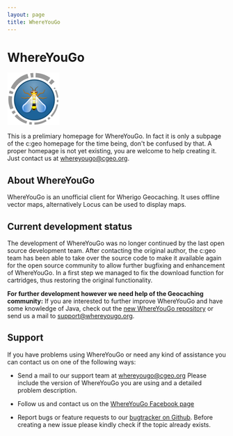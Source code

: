 ```yaml
---
layout: page
title: WhereYouGo
---
```


# WhereYouGo 

![WhereYouGo Logo](images/whereyougo.png)

This is a prelimiary homepage for WhereYouGo. In fact it is only a subpage of the c:geo homepage for the time being, don't be confused by that.
A proper homepage is not yet existing, you are welcome to help creating it. Just contact us at [whereyougo@cgeo.org](mailto:whereyougo@cgeo.org?subject=WhereYouGo-Homepage).

## About WhereYouGo

WhereYouGo is an unofficial client for Wherigo Geocaching. It uses offline vector maps, alternatively Locus can be used to display maps.

## Current development status

The development of WhereYouGo was no longer continued by the last open source development team. After contacting the original author, the c:geo team has been able to take over the source code to make it available again for the open source community to allow further bugfixing and enhancement of WhereYouGo.
In a first step we managed to fix the download function for cartridges, thus restoring the original functionality.

**For further development however we need help of the Geocaching community:**
If you are interested to further improve WhereYouGo and have some knowledge of Java, check out the [new WhereYouGo repository](https://github.com/cgeo/WhereYouGo) or send us a mail to [support@whereyougo.org](mailto:support@whereyougo.org?subject=WhereYouGo-Development).

## Support

If you have problems using WhereYouGo or need any kind of assistance you can contact us on one of the following ways:

- Send a mail to our support team at [whereyougo@cgeo.org](mailto:whereyougo@cgeo.org)
  Please include the version of WhereYouGo you are using and a detailed problem description.

- Follow us and contact us on the [WhereYouGo Facebook page](https://facebook.com/android.wherigo)

- Report bugs or feature requests to our [bugtracker on Github](https://github.com/cgeo/WhereYouGo/issues).
  Before creating a new issue please kindly check if the topic already exists.
